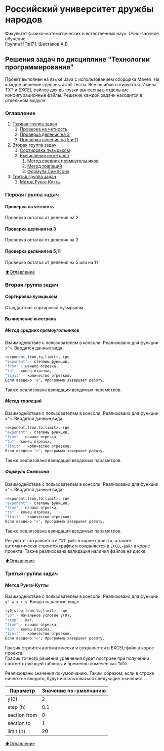 # Российский университет дружбы народов
Факультет физико-математических и естественных наук. Очно-заочное обучение.  
Группа НПв171. Шестаков А.В

## Решения задач по дисциплине "Технологии программирования"
Проект выполнен на языке Java с использованием сборщика Maven. На каждое решение сделаны JUnit тесты. Все ошибки логируются. Имена TXT и EXCEL файлов для выгрузки вынесены в отдельные конфигурационные файлы. Решение каждой задачи находится в отдельном модуле

### Оглавление

1. [Первая группа задач](#Первая-группа-задач)
    1. [Проверка на четность](#Проверка-на-четность)
    2. [Проверка деления на 3](#Проверка-деления-на-3)
    3. [Проверка деления на 5 и 11](#Проверка-деления-на-5-и-11)
2. [Вторая группа задач](#Вторая-группа-задач)
    1. [Сортировка пузырьком](#Сортировка-пузырьком)
    2. [Вычисление интеграла](#Вычисление-интеграла)
        1. [Метод средних прямоугольников](#Метод-средних-прямоугольников)
        2. [Метод трапеций](#Метод-трапеций)
        3. [Формула Симпсона](#Формула-Симпсона)
3. [Третья группа задач](#Третья-группа-задач)
    1. [Метод Рунге Кутты](#Метод-Рунге-Кутты)

### Первая группа задач

#### Проверка на четность
Проверка остатка от деления на 2

#### Проверка деления на 3
Проверка остатка от деления на 3

#### Проверка деления на 5,11
Проверка остатка от деления на 5 или на 11

[:arrow_up:Оглавление](#Оглавление)

### Вторая группа задач

#### Сортировка пузырьком
Стандартная сортировка пузырьком

#### Вычисление интеграла

##### Метод средних прямоугольников
Взаимодействие с пользователем в консоли. Реализовано для функции `x^n`.
Вводятся данные вида:
```sh
<exponent,from,to,limit>, где
"exponent" - степень функции,
"from" - начало отрезка,
"to" - конец отрезка,
"limit" - количество отрезков.
Если введено "е", программа завершает работу.
```
Также реализована валидация вводимых параметров.

##### Метод трапеций
Взаимодействие с пользователем в консоли. Реализовано для функции `x^n`.
Вводятся данные вида:
```sh
<exponent,from,to,limit>, где
"exponent" - степень функции,
"from" - начало отрезка,
"to" - конец отрезка,
"limit" - количество отрезков.
Если введено "е", программа завершает работу.
```
Также реализована валидация вводимых параметров.

##### Формула Симпсона
Взаимодействие с пользователем в консоли. Реализовано для функции `x^n`.
Вводятся данные вида:
```sh
<exponent,from,to,limit>, где
"exponent" - степень функции,
"from" - начало отрезка,
"to" - конец отрезка,
"limit" - количество отрезков.
Если введено "е", программа завершает работу.
```
Также реализована валидация вводимых параметров.

Результат сохраняется в `TXT-файл` в корне проекта, а также автоматически строится график и сохраняется в `EXCEL-файл` в корне проекта.
Также реализована валидация наличия файлов на диске.

[:arrow_up:Оглавление](#Оглавление)

### Третья группа задач

#### Метод Рунге-Кутты
Взаимодействие с пользователем в консоли. Реализовано для функции `y' = x + y`.
Вводятся данные вида:
```sh
<y0,step,from,to,limit>, где
"y0" - начальное условие y(0),
"step" - шаг,
"from" - начало отрезка,
"to" - конец отрезка,
"limit" - количество отрезков.
Если введено "е", программа завершает работу.
```

График строится автоматически и сохраняется в EXCEL-файл в корне проекта.  
График точного решения уравнения будет построен при получении соответствующей таблицы и временно помечен как `TODO`.

Реализованы значения по-умолчанию. Таким образом, если в строке ничего не вводить, будут использоваться следующие значения:

| Параметр | Значение по-умолчанию |
| ------ | ------ |
| y(0) | 2 |
| step (h) | 0.1 |
| section from | 0 |
| section to | 1 |
| limit (n) | 20 |

[:arrow_up:Оглавление](#Оглавление)

